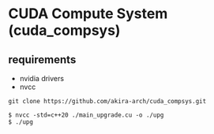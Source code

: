 # CUDA Compute System (cuda_compsys)

## requirements
- nvidia drivers
- nvcc

```
git clone https://github.com/akira-arch/cuda_compsys.git
```

```
$ nvcc -std=c++20 ./main_upgrade.cu -o ./upg
$ ./upg
```
